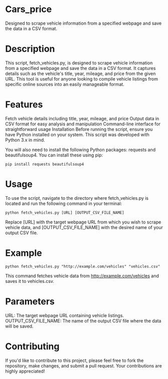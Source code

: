 # Cars_price
Designed to scrape vehicle information from a specified webpage and save the data in a CSV format.

# Description
This script, fetch_vehicles.py, is designed to scrape vehicle information from a specified webpage and save the data in a CSV format. It captures details such as the vehicle's title, year, mileage, and price from the given URL. This tool is useful for anyone looking to compile vehicle listings from specific online sources into an easily manageable format.

# Features
Fetch vehicle details including title, year, mileage, and price
Output data in CSV format for easy analysis and manipulation
Command-line interface for straightforward usage
Installation
Before running the script, ensure you have Python installed on your system. This script was developed with Python 3.x in mind.

You will also need to install the following Python packages: requests and beautifulsoup4. You can install these using pip:
```
pip install requests beautifulsoup4
```
# Usage
To use the script, navigate to the directory where fetch_vehicles.py is located and run the following command in your terminal:
```
python fetch_vehicles.py [URL] [OUTPUT_CSV_FILE_NAME]
```
Replace [URL] with the target webpage URL from which you wish to scrape vehicle data, and [OUTPUT_CSV_FILE_NAME] with the desired name of your output CSV file.

# Example
```
python fetch_vehicles.py "http://example.com/vehicles" "vehicles.csv"
```
This command fetches vehicle data from http://example.com/vehicles and saves it to vehicles.csv.

# Parameters
URL: The target webpage URL containing vehicle listings.
OUTPUT_CSV_FILE_NAME: The name of the output CSV file where the data will be saved.
# Contributing
If you'd like to contribute to this project, please feel free to fork the repository, make changes, and submit a pull request. Your contributions are highly appreciated!
